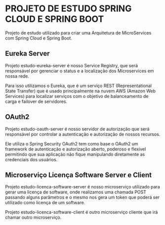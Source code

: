 # PROJETO DE ESTUDO SPRING CLOUD E SPRING BOOT

Projeto de estudo utilizado para criar uma Arquitetura de MicroServices com Spring Cloud e Spring Boot.


## Eureka Server

Projeto estudo-eureka-server é nosso Service Registry, que será responsável por gerenciar o status e a localização dos Microservices em nossa rede. 

Para isso utilizamos o Eureka, que é um serviço REST (Representational State Transfer) que é usado principalmente na nuvem AWS (Amazon Web Services) para localizar serviços com o objetivo de balanceamento de carga e failover de servidores.


## OAuth2

Projeto estudo-oauth-server é nosso servidor de autorização que será responsável por controlar a autenticação e autorização de nossos recursos. 

Ele utiliza o Spring Security OAuth2 tem como base o OAuth2 um framework de autenticação e autorização aberto, poderoso e flexivel permitindo que sua aplicação não fique manipulando diretamente as credenciais dos usuários.

## Microserviço Licença Software Server e Client

Projeto estudo-licenca-software-server é nosso microserviço utilizado para gerar uma licença de software, onde realizamos uma chamada POST passando alguns parâmetros e o mesmo nos gera um token que poderá ser utilizado como licença de um software.

Projeto estudo-licenca-software-client é outro microserviço cliente que irá chamar outro microserviço.
